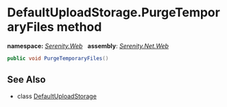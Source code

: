 # DefaultUploadStorage.PurgeTemporaryFiles method
**namespace:** *[Serenity.Web](../../README.md#serenity.web-namespace)*   **assembly**: *[Serenity.Net.Web](../../README.md)*

```csharp
public void PurgeTemporaryFiles()
```

## See Also

* class [DefaultUploadStorage](../DefaultUploadStorage.md)